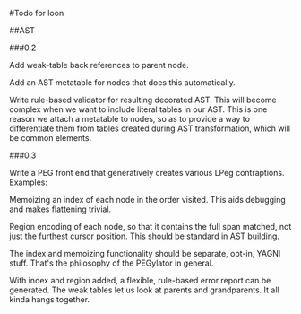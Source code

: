 #Todo for loon

##AST

###0.2

Add weak-table back references to parent node.

Add an AST metatable for nodes that does this automatically. 

Write rule-based validator for resulting decorated AST. This will become complex when we want to include literal tables in our AST. This is one reason we attach a metatable to nodes, so as to provide a way to differentiate them from tables created during AST transformation, which will be common elements.

###0.3

Write a PEG front end that generatively creates various LPeg contraptions. Examples:

Memoizing an index of each node in the order visited. This aids debugging and makes flattening trivial.

Region encoding of each node, so that it contains the full span matched, not just the furthest cursor position. This should be standard in AST building.

The index and memoizing functionality should be separate, opt-in, YAGNI stuff. That's the philosophy of the PEGylator in general.

With index and region added, a flexible, rule-based error report can be generated. The weak tables let us look at parents and grandparents. It all kinda hangs together. 